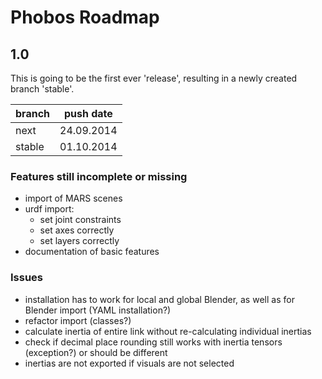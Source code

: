 # Phobos Roadmap

## 1.0

This is going to be the first ever 'release', resulting in a newly created branch 'stable'.

| branch  | push date |
| ------------- | ------------- |
| next  | 24.09.2014  |
| stable | 01.10.2014  |

### Features still incomplete or missing

- import of MARS scenes
- urdf import:
    - set joint constraints
    - set axes correctly
    - set layers correctly
- documentation of basic features

### Issues

- installation has to work for local and global Blender, as well as for Blender import (YAML installation?)
- refactor import (classes?)
- calculate inertia of entire link without re-calculating individual inertias 
- check if decimal place rounding still works with inertia tensors (exception?) or should be different
- inertias are not exported if visuals are not selected
